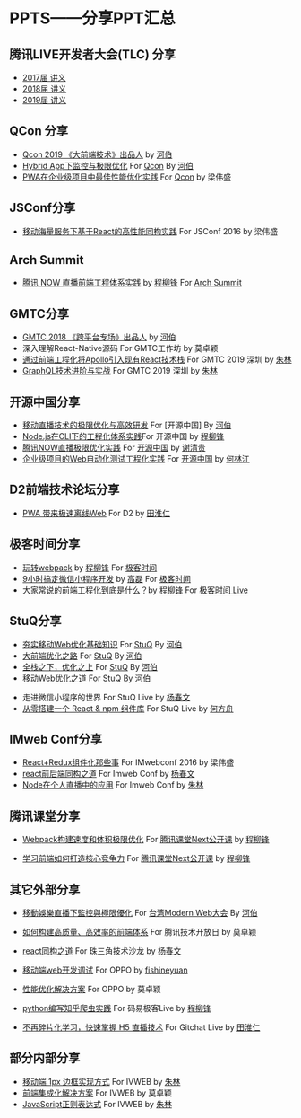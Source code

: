 # PPTS——分享PPT汇总
## 腾讯LIVE开发者大会(TLC) 分享
- [2017届 讲义](2017_TLC_ppts/)
- [2018届 讲义](2018_TLC_ppts/)
- [2019届 讲义](2019_TLC_ppts/)

## QCon 分享
- [Qcon 2019 《大前端技术》出品人](https://2019.qconguangzhou.com/track/553) by [河伯](https://github.com/herbertliu)
- [Hybrid App下监控与极限优化](https://github.com/herbertliu/sharing/blob/master/ppts/Hybrid%20App%E4%B8%8B%E7%9B%91%E6%8E%A7%E4%B8%8E%E6%9E%81%E9%99%90%E4%BC%98%E5%8C%96-Qcon.pdf) For [Qcon](http://2015.qconshanghai.com/speakers/201931) By [河伯](https://github.com/herbertliu)
- [PWA在企业级项目中最佳性能优化实践](https://github.com/iv-web/ppts/blob/master/ppts/external/PWA在企业级项目中最佳性能优化实践.pdf) For [Qcon](https://qcon.infoq.cn/2019/guangzhou/presentation/1553) by 梁伟盛

## JSConf分享
- [移动海量服务下基于React的高性能同构实践](https://github.com/iv-web/ppts/blob/master/ppts/external/%E7%A7%BB%E5%8A%A8%E6%B5%B7%E9%87%8F%E6%9C%8D%E5%8A%A1%E4%B8%8B%E5%9F%BA%E4%BA%8EReact%E7%9A%84%E9%AB%98%E6%80%A7%E8%83%BD%E5%90%8C%E6%9E%84%E5%AE%9E%E8%B7%B5ppt.pdf) For JSConf 2016 by 梁伟盛

## Arch Summit
- [腾讯 NOW 直播前端工程体系实践](http://ppt.geekbang.org/slide/download?cid=40&pid=2469) by [程柳锋](https://github.com/cpselvis) For [Arch Summit](https://sz2019.archsummit.com/presentation/1797)

## GMTC分享
- [GMTC 2018 《跨平台专场》出品人](https://gmtc2018.geekbang.org/track/352) by [河伯](https://github.com/herbertliu)
- 深入理解React-Native源码 For GMTC工作坊 by 莫卓颖
- [通过前端工程化将Apollo引入现有React技术栈](https://github.com/iv-web/ppts/blob/master/ppts/external/%E9%80%9A%E8%BF%87%E5%89%8D%E7%AB%AF%E5%B7%A5%E7%A8%8B%E5%8C%96%E5%B0%86Apollo%E5%BC%95%E5%85%A5%E7%8E%B0%E6%9C%89React%E6%8A%80%E6%9C%AF%E6%A0%88.pdf) For GMTC 2019 深圳 by [朱林](https://github.com/orgs/iv-web/people/zhulin2609)
- [GraphQL技术进阶与实战](https://github.com/iv-web/ppts/blob/master/ppts/external/GraphQL%E6%8A%80%E6%9C%AF%E8%BF%9B%E9%98%B6%E4%B8%8E%E5%AE%9E%E6%88%98.pdf) For GMTC 2019 深圳 by [朱林](https://github.com/orgs/iv-web/people/zhulin2609)

## 开源中国分享
- [移动直播技术的极限优化与高效研发](https://github.com/herbertliu/sharing/blob/master/ppts/%E7%A7%BB%E5%8A%A8%E7%9B%B4%E6%92%AD%E6%8A%80%E6%9C%AF%E7%9A%84%E6%9E%81%E9%99%90%E4%BC%98%E5%8C%96%E4%B8%8E%E9%AB%98%E6%95%88%E7%A0%94%E5%8F%91-%E5%BC%80%E6%BA%90%E4%B8%AD%E5%9B%BD.pdf) For [开源中国] By [河伯](https://github.com/herbertliu)
- [Node.js在CLI下的工程化体系实践](https://github.com/iv-web/ppts/blob/master/ppts/external/Node.js%E5%9C%A8CLI%E4%B8%8B%E5%B7%A5%E7%A8%8B%E5%8C%96%E4%BD%93%E7%B3%BB%E5%AE%9E%E8%B7%B5.pdf)For 开源中国 by [程柳锋](https://github.com/cpselvis)
- [腾讯NOW直播极限优化实践](https://github.com/iv-web/ppts/blob/master/ppts/external/%E8%85%BE%E8%AE%AFNOW%E7%9B%B4%E6%92%AD%E6%9E%81%E9%99%90%E4%BC%98%E5%8C%96%E5%AE%9E%E8%B7%B5.pdf) For [开源中国](https://www.oschina.net/event/ych) by [谢清贵](https://github.com/orgs/iv-web/people/cejako)
- [企业级项目的Web自动化测试工程化实践](https://github.com/iv-web/ppts/blob/master/ppts/external/%E4%BC%81%E4%B8%9A%E7%BA%A7%E9%A1%B9%E7%9B%AE%E7%9A%84Web%E8%87%AA%E5%8A%A8%E5%8C%96%E6%B5%8B%E8%AF%95%E5%B7%A5%E7%A8%8B%E5%8C%96%E5%AE%9E%E8%B7%B5.pdf) For [开源中国](https://www.oschina.net/2018-shenzhen-ceremony) by [何林江](https://github.com/orgs/iv-web/people/helinjiang)

## D2前端技术论坛分享
- [PWA 带来极速离线Web](https://github.com/iv-web/ppts/blob/master/ppts/external/pwa.pdf) For D2 by [田淮仁](http://d2forum.alibaba-inc.com/#/index?_k=7exnjk)

## 极客时间分享
- [玩转webpack](https://github.com/cpselvis/geektime-webpack-course) by [程柳锋](https://github.com/cpselvis) For [极客时间](https://time.geekbang.org/course/intro/190)
- [9小时搞定微信小程序开发](https://github.com/SuperJolly/wxapp-tutorial-code)  by [高磊](https://github.com/SuperJolly) For [极客时间](https://time.geekbang.org/course/intro/77)
- 大家常说的前端工程化到底是什么？by [程柳锋](https://github.com/cpselvis) For [极客时间 Live]()

## StuQ分享
- [夯实移动Web优化基础知识](https://github.com/herbertliu/sharing/blob/master/ppts/%E5%A4%AF%E5%AE%9E%E7%A7%BB%E5%8A%A8Web%E4%BC%98%E5%8C%96%E5%9F%BA%E7%A1%80%E7%9F%A5%E8%AF%86-StuQ.pdf) For [StuQ](http://www.stuq.org/course/lecturers) By [河伯](https://github.com/herbertliu)
- [大前端优化之路](https://github.com/herbertliu/sharing/blob/master/ppts/大前端优化之路-StuQ.pdf) For [StuQ](http://www.stuq.org/course/lecturers) By [河伯](https://github.com/herbertliu)
- [全栈之下，优化之上](https://github.com/herbertliu/sharing/blob/master/ppts/%E5%85%A8%E6%A0%88%E4%B9%8B%E4%B8%8B%EF%BC%8C%E4%BC%98%E5%8C%96%E4%B9%8B%E4%B8%8A.pdf) For [StuQ](http://www.stuq.org/course/lecturers) By [河伯](https://github.com/herbertliu)
- [移动Web优化之道](https://github.com/herbertliu/sharing/blob/master/ppts/移动Web优化之道-StuQ.pdf) For [StuQ](http://www.stuq.org/course/lecturers) By [河伯](https://github.com/herbertliu)
+ 走进微信小程序的世界 For StuQ Live by [杨春文](https://github.com/chenwery)
+ [从零搭建一个 React & npm 组件库](https://github.com/iv-web/ppts/blob/master/ppts/external/%E4%BB%8E%E9%9B%B6%E6%90%AD%E5%BB%BA%E4%B8%80%E4%B8%AA%20React%20%26%20npm%20%E7%BB%84%E4%BB%B6%E5%BA%93.pdf) For StuQ Live by [何方舟](https://github.com/adamchuan)

## IMweb Conf分享
- [React+Redux组件化那些事](https://github.com/iv-web/ppts/blob/master/ppts/external/React%2BRedux%E7%BB%84%E4%BB%B6%E5%8C%96%E9%82%A3%E4%BA%9B%E4%BA%8Bppt.pdf) For IMwebconf 2016 by 梁伟盛
- [react前后端同构之道](https://github.com/iv-web/ppts/blob/master/ppts/external/%E3%80%8AReact%E5%89%8D%E5%90%8E%E7%AB%AF%E5%90%8C%E6%9E%84%E4%B9%8B%E9%81%93%E3%80%8B-kevinyyang.pdf) For Imweb Conf by [杨春文](https://github.com/chenwery)
- [Node在个人直播中的应用](https://github.com/iv-web/ppts/blob/master/ppts/external/%E3%80%8ANode%E5%9C%A8%E4%B8%AA%E4%BA%BA%E7%9B%B4%E6%92%AD%E4%B8%AD%E7%9A%84%E5%BA%94%E7%94%A8%E3%80%8B-linkzhu.pdf) For Imweb Conf by [朱林](https://github.com/zhulin2609)

## 腾讯课堂分享
- [Webpack构建速度和体积极限优化](https://github.com/cpselvis/sharing/blob/master/ppt/%E8%85%BE%E8%AE%AF%E8%AF%BE%E5%A0%82Next%E5%85%AC%E5%BC%80%E8%AF%BE2018-11-27/%E3%80%8AWebpack%E6%9E%84%E5%BB%BA%E9%80%9F%E5%BA%A6%E5%92%8C%E4%BD%93%E7%A7%AF%E6%9E%81%E9%99%90%E4%BC%98%E5%8C%96%E3%80%8B.pdf) For [腾讯课堂Next公开课](https://ke.qq.com/course/364243?tuin=9382e520) by [程柳锋](https://github.com/cpselvis)

- [学习前端如何打造核心竞争力](https://github.com/cpselvis/sharing/blob/master/ppt/%E8%85%BE%E8%AE%AF%E8%AF%BE%E5%A0%82Next%E5%85%AC%E5%BC%80%E8%AF%BE2019-3-7/%E3%80%8A%E5%AD%A6%E4%B9%A0%E5%89%8D%E7%AB%AF%E5%A6%82%E4%BD%95%E6%89%93%E9%80%A0%E6%A0%B8%E5%BF%83%E7%AB%9E%E4%BA%89%E5%8A%9B%E3%80%8B%20.pdf)  For [腾讯课堂Next公开课](https://ke.qq.com/course/379705) by [程柳锋](https://github.com/cpselvis)


## 其它外部分享
- [移動娛樂直播下監控與極限優化](https://github.com/herbertliu/sharing/blob/master/ppts/%E7%A7%BB%E5%8A%A8%E5%A8%B1%E4%B9%90%E7%9B%B4%E6%92%AD%E4%B8%8B%E7%9B%91%E6%8E%A7%E4%B8%8E%E6%9E%81%E9%99%90%E4%BC%98%E5%8C%96-ModernWeb.pdf) For [台湾Modern Web大会](http://modernweb.tw/speaker.html#s1036) By [河伯](https://github.com/herbertliu)
- [如何构建高质量、高效率的前端体系](ppts/external/%E5%A6%82%E4%BD%95%E6%9E%84%E5%BB%BA%E9%AB%98%E8%B4%A8%E9%87%8F%E3%80%81%E9%AB%98%E6%95%88%E7%8E%87%E7%9A%84%E5%89%8D%E7%AB%AF%E4%BD%93%E7%B3%BB%20-zhuoying.pdf) For 腾讯技术开放日 by 莫卓颖

- [react同构之道](https://github.com/iv-web/ppts/blob/master/ppts/external/%E3%80%8AReact%E5%89%8D%E5%90%8E%E7%AB%AF%E5%90%8C%E6%9E%84%E4%B9%8B%E9%81%93%E3%80%8B-kevinyyang.pdf) For 珠三角技术沙龙 by [杨春文](https://github.com/chenwery)
- [移动端web开发调试](ppts/external/%E7%A7%BB%E5%8A%A8%E8%B0%83%E8%AF%95.pdf) For OPPO by [fishineyuan](https://github.com/orgs/iv-web/people/feix760)
- [性能优化解决方案](ppts/external/%E6%80%A7%E8%83%BD%E4%BC%98%E5%8C%96%E8%A7%A3%E5%86%B3%E6%96%B9%E6%A1%88.pdf) For OPPO by 莫卓颖
- [python编写知乎爬虫实践](https://github.com/iv-web/ppts/blob/master/ppts/external/python%E7%BC%96%E5%86%99%E7%9F%A5%E4%B9%8E%E7%88%AC%E8%99%AB%E5%AE%9E%E8%B7%B5.pdf) For 码易极客Live by [程柳锋](https://github.com/orgs/iv-web/people/cpselvis)
- [不再碎片化学习，快速掌握 H5 直播技术](https://github.com/iv-web/ppts/blob/master/ppts/external/%E4%B8%8D%E5%86%8D%E7%A2%8E%E7%89%87%E5%8C%96%E5%AD%A6%E4%B9%A0%EF%BC%8C%E5%BF%AB%E9%80%9F%E6%8E%8C%E6%8F%A1%20H5%20%E7%9B%B4%E6%92%AD%E6%8A%80%E6%9C%AF.md) For Gitchat Live by [田淮仁](https://github.com/JimmyVV)

## 部分内部分享
- [移动端 1px 边框实现方式](ppts/internal/1px%20border%E5%AE%9E%E7%8E%B0%E6%96%B9%E5%BC%8F/1px.pdf) For IVWEB by [朱林](https://github.com/orgs/iv-web/people/zhulin2609)
- [前端集成化解决方案](ppts/internal/%E9%9B%86%E6%88%90%E5%8C%96%E8%A7%A3%E5%86%B3%E6%96%B9%E6%A1%88%20.pdf) For IVWEB by 莫卓颖
- [JavaScript正则表达式](http://slides.com/zhulin2609/javascript) For IVWEB by [朱林](https://github.com/orgs/iv-web/people/zhulin2609)


